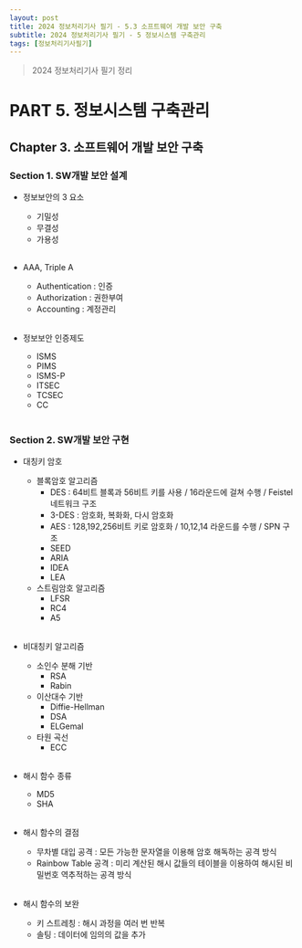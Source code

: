 ```yaml
---
layout: post
title: 2024 정보처리기사 필기 - 5.3 소프트웨어 개발 보안 구축
subtitle: 2024 정보처리기사 필기 - 5 정보시스템 구축관리
tags: [정보처리기사필기]
---
```

> 2024 정보처리기사 필기 정리

# PART 5. 정보시스템 구축관리
## Chapter 3. 소프트웨어 개발 보안 구축
### Section 1. SW개발 보안 설계

- 정보보안의 3 요소
  - 기밀성
  - 무결성
  - 가용성
<br/><br/>

- AAA, Triple A
  - Authentication : 인증
  - Authorization : 권한부여
  - Accounting : 계정관리
<br/><br/>

- 정보보안 인증제도
  - ISMS
  - PIMS
  - ISMS-P
  - ITSEC
  - TCSEC
  - CC
<br/><br/>

### Section 2. SW개발 보안 구현

- 대칭키 암호
  - 블록암호 알고리즘
    - DES : 64비트 블록과 56비트 키를 사용 / 16라운드에 걸쳐 수행 / Feistel 네트워크 구조
    - 3-DES : 암호화, 복화화, 다시 암호화
    - AES : 128,192,256비트 키로 암호화 / 10,12,14 라운드를 수행 / SPN 구조
    - SEED
    - ARIA
    - IDEA
    - LEA
  - 스트림암호 알고리즘
    - LFSR
    - RC4
    - A5
<br/><br/>

- 비대칭키 알고리즘
  - 소인수 분해 기반
    - RSA
    - Rabin
  - 이산대수 기반
    - Diffie-Hellman
    - DSA
    - ELGemal
  - 타원 곡선
    - ECC
<br/><br/>

- 해시 함수 종류
  - MD5
  - SHA
<br/><br/>

- 해시 함수의 결점
  - 무차별 대입 공격 : 모든 가능한 문자열을 이용해 암호 해독하는 공격 방식
  - Rainbow Table 공격 : 미리 계산된 해시 값들의 테이블을 이용하여 해시된 비밀번호 역추적하는 공격 방식
<br/><br/>

- 해시 함수의 보완
  - 키 스트레칭 : 해시 과정을 여러 번 반복
  - 솔팅 : 데이터에 임의의 값을 추가
<br/><br/>
